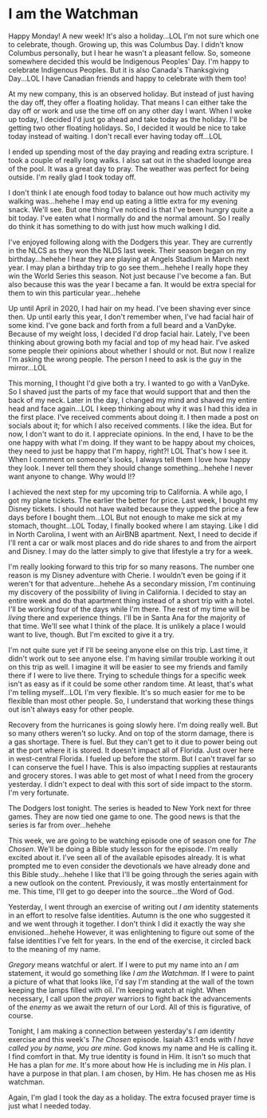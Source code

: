 # I am the Watchman

Happy Monday! A new week! It's also a holiday...LOL I'm not sure which one to celebrate, though. Growing up, this was Columbus Day. I didn't know Columbus personally, but I hear he wasn't a pleasant fellow. So, someone somewhere decided this would be Indigenous Peoples' Day. I'm happy to celebrate Indigenous Peoples. But it is also Canada's Thanksgiving Day...LOL I have Canadian friends and happy to celebrate with them too!

At my new company, this is an observed holiday. But instead of just having the day off, they offer a floating holiday. That means I can either take the day off or work and use the time off on any other day I want. When I woke up today, I decided I'd just go ahead and take today as the holiday. I'll be getting two other floating holidays. So, I decided it would be nice to take today instead of waiting. I don't recall ever having today off...LOL

I ended up spending most of the day praying and reading extra scripture. I took a couple of really long walks. I also sat out in the shaded lounge area of the pool. It was a great day to pray. The weather was perfect for being outside. I'm really glad I took today off.

I don't think I ate enough food today to balance out how much activity my walking was...hehehe I may end up eating a little extra for my evening snack. We'll see. But one thing I've noticed is that I've been hungry quite a bit today. I've eaten what I normally do and the normal amount. So I really do think it has something to do with just how much walking I did.

I've enjoyed following along with the Dodgers this year. They are currently in the NLCS as they won the NLDS last week. Their season began on my birthday...hehehe I hear they are playing at Angels Stadium in March next year. I may plan a birthday trip to go see them...hehehe I really hope they win the World Series this season. Not just because I've become a fan. But also because this was the year I became a fan. It would be extra special for them to win this particular year...hehehe

Up until April in 2020, I had hair on my head. I've been shaving ever since then. Up until early this year, I don't remember when, I've had facial hair of some kind. I've gone back and forth from a full beard and a VanDyke. Because of my weight loss, I decided I'd drop facial hair. Lately, I've been thinking about growing both my facial and top of my head hair. I've asked some people their opinions about whether I should or not. But now I realize I'm asking the wrong people. The person I need to ask is the guy in the mirror...LOL

This morning, I thought I'd give both a try. I wanted to go with a VanDyke. So I shaved just the parts of my face that would support that and then the back of my neck. Later in the day, I changed my mind and shaved my entire head and face again...LOL I keep thinking about why it was I had this idea in the first place. I've received comments about doing it. I then made a post on socials about it; for which I also received comments. I like the idea. But for now, I don't want to do it. I appreciate opinions. In the end, I have to be the one happy with what I'm doing. If they want to be happy about my choices, they need to just be happy that I'm happy, right?! LOL That's how I see it. When I comment on someone's looks, I always tell them I love how happy they look. I never tell them they should change something...hehehe I never want anyone to change. Why would I!?

I achieved the next step for my upcoming trip to California. A while ago, I got my plane tickets. The earlier the better for price. Last week, I bought my Disney tickets. I should not have waited because they upped the price a few days before I bought them...LOL But not enough to make me sick at my stomach, thought...LOL Today, I finally booked where I am staying. Like I did in North Carolina, I went with an AirBNB apartment. Next, I need to decide if I'll rent a car or walk most places and do ride shares to and from the airport and Disney. I may do the latter simply to give that lifestyle a try for a week.

I'm really looking forward to this trip for so many reasons. The number one reason is my Disney adventure with Cherie. I wouldn't even be going if it weren't for that adventure...hehehe As a secondary mission, I'm continuing my discovery of the possibility of living in California. I decided to stay an entire week and do that apartment thing instead of a short trip with a hotel. I'll be working four of the days while I'm there. The rest of my time will be *living* there and experience things. I'll be in Santa Ana for the majority of that time. We'll see what I think of the place. It is unlikely a place I would want to live, though. But I'm excited to give it a try.

I'm not quite sure yet if I'll be seeing anyone else on this trip. Last time, it didn't work out to see anyone else. I'm having similar trouble working it out on this trip as well. I imagine it will be easier to see my friends and family there if I were to live there. Trying to schedule things for a specific week isn't as easy as if it could be some other random time. At least, that's what I'm telling myself...LOL I'm very flexible. It's so much easier for me to be flexible than most other people. So, I understand that working these things out isn't always easy for other people.

Recovery from the hurricanes is going slowly here. I'm doing really well. But so many others weren't so lucky. And on top of the storm damage, there is a gas shortage. There is fuel. But they can't get to it due to power being out at the port where it is stored. It doesn't impact all of Florida. Just over here in west-central Florida. I fueled up before the storm. But I can't travel far so I can conserve the fuel I have. This is also impacting supplies at restaurants and grocery stores. I was able to get most of what I need from the grocery yesterday. I didn't expect to deal with this sort of side impact to the storm. I'm very fortunate.

The Dodgers lost tonight. The series is headed to New York next for three games. They are now tied one game to one. The good news is that the series is far from over...hehehe

This week, we are going to be watching episode one of season one for *The Chosen*. We'll be doing a Bible study lesson for the episode. I'm really excited about it. I've seen all of the available episodes already. It is what prompted me to even consider the devotionals we have already done and this Bible study...hehehe I like that I'll be going through the series again with a new outlook on the content. Previously, it was mostly entertainment for me. This time, I'll get to go deeper into the source...the Word of God.

Yesterday, I went through an exercise of writing out *I am* identity statements in an effort to resolve false identities. Autumn is the one who suggested it and we went through it together. I don't think I did it exactly the way she envisioned...hehehe However, it was enlightening to figure out some of the false identities I've felt for years. In the end of the exercise, it circled back to the meaning of my name.

*Gregory* means watchful or alert. If I were to put my name into an *I am* statement, it would go something like *I am the Watchman*. If I were to paint a picture of what that looks like, I'd say I'm standing at the wall of the town keeping the lamps filled with oil. I'm keeping watch at night. When necessary, I call upon the *prayer* warriors to fight back the advancements of the *enemy* as we await the return of our Lord. All of this is figurative, of course.

Tonight, I am making a connection between yesterday's *I am* identity exercise and this week's *The Chosen* episode. Isaiah 43:1 ends with *I have called you by name, you are mine*. God knows my name and He is calling it. I find comfort in that. My true identity is found in Him. It isn't so much that He has a plan for *me*. It's more about how He is including me in *His* plan. I have a purpose in that plan. I am chosen, by Him. He has chosen me as His watchman.

Again, I'm glad I took the day as a holiday. The extra focused prayer time is just what I needed today.